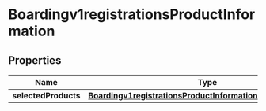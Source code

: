 
# Boardingv1registrationsProductInformation

## Properties
Name | Type | Description | Notes
------------ | ------------- | ------------- | -------------
**selectedProducts** | [**Boardingv1registrationsProductInformationSelectedProducts**](Boardingv1registrationsProductInformationSelectedProducts.md) |  |  [optional]



